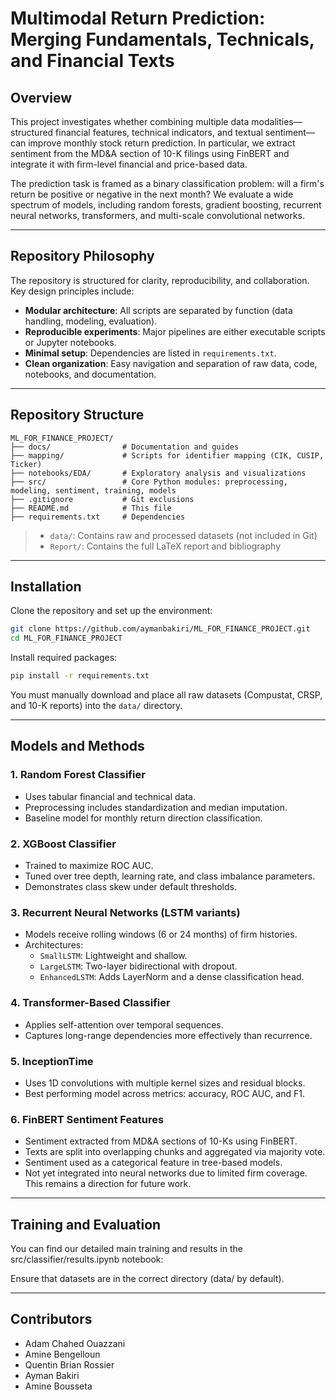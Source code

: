 # **Multimodal Return Prediction: Merging Fundamentals, Technicals, and Financial Texts**

## **Overview**

This project investigates whether combining multiple data modalities—structured financial features, technical indicators, and textual sentiment—can improve monthly stock return prediction. In particular, we extract sentiment from the MD&A section of 10-K filings using FinBERT and integrate it with firm-level financial and price-based data.

The prediction task is framed as a binary classification problem: will a firm's return be positive or negative in the next month? We evaluate a wide spectrum of models, including random forests, gradient boosting, recurrent neural networks, transformers, and multi-scale convolutional networks.

---

## **Repository Philosophy**

The repository is structured for clarity, reproducibility, and collaboration. Key design principles include:

- **Modular architecture**: All scripts are separated by function (data handling, modeling, evaluation).
- **Reproducible experiments**: Major pipelines are either executable scripts or Jupyter notebooks.
- **Minimal setup**: Dependencies are listed in `requirements.txt`.
- **Clean organization**: Easy navigation and separation of raw data, code, notebooks, and documentation.

---

## **Repository Structure**

```text
ML_FOR_FINANCE_PROJECT/
├── docs/                # Documentation and guides
├── mapping/             # Scripts for identifier mapping (CIK, CUSIP, Ticker)
├── notebooks/EDA/       # Exploratory analysis and visualizations
├── src/                 # Core Python modules: preprocessing, modeling, sentiment, training, models
├── .gitignore           # Git exclusions
├── README.md            # This file
├── requirements.txt     # Dependencies
```

> - `data/`: Contains raw and processed datasets (not included in Git)
> - `Report/`: Contains the full LaTeX report and bibliography

---

## **Installation**

Clone the repository and set up the environment:

```bash
git clone https://github.com/aymanbakiri/ML_FOR_FINANCE_PROJECT.git
cd ML_FOR_FINANCE_PROJECT
```

Install required packages:

```bash
pip install -r requirements.txt
```

You must manually download and place all raw datasets (Compustat, CRSP, and 10-K reports) into the `data/` directory.

---

## **Models and Methods**

### **1. Random Forest Classifier**
- Uses tabular financial and technical data.
- Preprocessing includes standardization and median imputation.
- Baseline model for monthly return direction classification.

### **2. XGBoost Classifier**
- Trained to maximize ROC AUC.
- Tuned over tree depth, learning rate, and class imbalance parameters.
- Demonstrates class skew under default thresholds.

### **3. Recurrent Neural Networks (LSTM variants)**
- Models receive rolling windows (6 or 24 months) of firm histories.
- Architectures:
  - `SmallLSTM`: Lightweight and shallow.
  - `LargeLSTM`: Two-layer bidirectional with dropout.
  - `EnhancedLSTM`: Adds LayerNorm and a dense classification head.

### **4. Transformer-Based Classifier**
- Applies self-attention over temporal sequences.
- Captures long-range dependencies more effectively than recurrence.

### **5. InceptionTime**
- Uses 1D convolutions with multiple kernel sizes and residual blocks.
- Best performing model across metrics: accuracy, ROC AUC, and F1.

### **6. FinBERT Sentiment Features**
- Sentiment extracted from MD&A sections of 10-Ks using FinBERT.
- Texts are split into overlapping chunks and aggregated via majority vote.
- Sentiment used as a categorical feature in tree-based models.
- Not yet integrated into neural networks due to limited firm coverage. This remains a direction for future work.

---

## **Training and Evaluation**

You can find our detailed main training and results in the src/classifier/results.ipynb notebook:


Ensure that datasets are in the correct directory (data/ by default).


---

## **Contributors**

- Adam Chahed Ouazzani  
- Amine Bengelloun  
- Quentin Brian Rossier  
- Ayman Bakiri  
- Amine Bousseta
